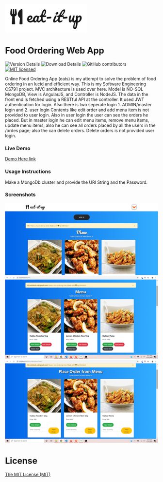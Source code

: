 ![Food-ordering-app-eats Logo](logo.jpg)

# Food Ordering Web App

![Version Details](https://img.shields.io/badge/version-1.0-brightgreen.svg)
![Download Details](https://img.shields.io/github/downloads/mohitesh07/food-odering-web-app/total.svg)
![GitHub contributors](https://img.shields.io/github/contributors/mohitesh07/food-odering-web-app.svg)
[![MIT licensed](https://img.shields.io/badge/license-MIT-blue.svg)](./LICENSE)

Online Food Ordering App (eats) is my attempt to solve the problem of food ordering in an lucid and efficient way. This is my Software Engineering CS791 project. MVC architecture is used over here. Model is NO-SQL MongoDB, View is AngularJS, and Controller is NodeJS. The data in the front end is fetched using a RESTful API at the controller. It used JWT authentication for login. Also there is two seperate login 1. ADMIN/master login and 2. user login
Contents like edit order and add menu item is not provided to user login. Also in user login the user can see the orders he placed. But in master login he can edit menu items, remove menu items, update menu items, also he can see all orders placed by all the users in the /ordes page; also the can delete orders. Delete orders is not provided user login.

### Live Demo

[Demo Here link](https://web-food-ordering.herokuapp.com/#!/)

### Usage Instructions

Make a MongoDb cluster and provide the URI String and the Password.

### Screenshots

![Menu-page img](screenshots/p1.png)
![img](screenshots/p2.png)
![img](screenshots/p3.png)

# License

[The MIT License (MIT)](LICENSE)
